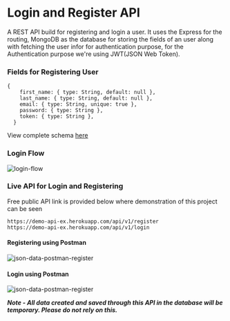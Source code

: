 # Login and Register API
A REST API build for registering and login a user. It uses the Express for the routing, MongoDB as the database for storing the fields of an user along with fetching the user infor for authentication purpose, for the Authentication purpose we're using JWT(JSON Web Token).

### Fields for Registering User
```
{
    first_name: { type: String, default: null },
    last_name: { type: String, default: null },
    email: { type: String, unique: true },
    password: { type: String },
    token: { type: String },
  }
```
View complete schema [here](./model/user.js)

### Login Flow
![login-flow](https://i.imgur.com/PsSSg8Z.png)

### Live API for Login and Registering
Free public API link is provided below where demonstration of this project can be seen
```
https://demo-api-ex.herokuapp.com/api/v1/register
https://demo-api-ex.herokuapp.com/api/v1/login
```

#### Registering using Postman

![json-data-postman-register](https://i.imgur.com/v4PNUAE.png)

#### Login using Postman

![json-data-postman-register](https://i.imgur.com/oQFNR2e.png)

***Note - All data created and saved through this API in the database will be temporary. Please do not rely on this.***
